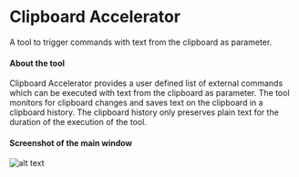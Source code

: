 # Clipboard Accelerator
A tool to trigger commands with text from the clipboard as parameter.

#### About the tool ####
Clipboard Accelerator provides a user defined list of external commands which can be executed with text from the clipboard as parameter.
The tool monitors for clipboard changes and saves text on the clipboard in a clipboard history. The clipboard history only preserves plain text for the duration of the execution of the tool.

#### Screenshot of the main window ####
![alt text](https://raw.githubusercontent.com/clepaul/ClipboardAccelerator/master/docs/ClipboardAccelerator_MainWindow.png)
